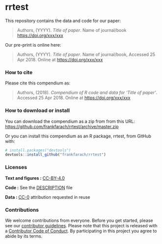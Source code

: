 
<!-- README.md is generated from README.Rmd. Please edit that file -->

# rrtest

This repository contains the data and code for our paper:

> Authors, (YYYY). *Title of paper*. Name of journal/book
> <https://doi.org/xxx/xxx>

Our pre-print is online here:

> Authors, (YYYY). *Title of paper*. Name of journal/book, Accessed 25
> Apr 2018. Online at <https://doi.org/xxx/xxx>

### How to cite

Please cite this compendium as:

> Authors, (2018). *Compendium of R code and data for ‘Title of paper’*.
> Accessed 25 Apr 2018. Online at <https://doi.org/xxx/xxx>

### How to download or install

You can download the compendium as a zip from from this URL:
<https://github.com/frankfarach/rrtest/archive/master.zip>

Or you can install this compendium as an R package, rrtest, from GitHub
with:

``` r
# install.packages("devtools")
devtools::install_github("frankfarach/rrtest")
```

### Licenses

**Text and figures :**
[CC-BY-4.0](http://creativecommons.org/licenses/by/4.0/)

**Code :** See the [DESCRIPTION](DESCRIPTION) file

**Data :** [CC-0](http://creativecommons.org/publicdomain/zero/1.0/)
attribution requested in reuse

### Contributions

We welcome contributions from everyone. Before you get started, please
see our [contributor guidelines](CONTRIBUTING.md). Please note that this
project is released with a [Contributor Code of Conduct](CONDUCT.md). By
participating in this project you agree to abide by its terms.
